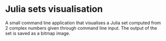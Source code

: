 # Julia sets visualisation

A small command line application that visualises a Julia set computed from 2 complex numbers given through command line input.
The output of the set is saved as a bitmap image.
